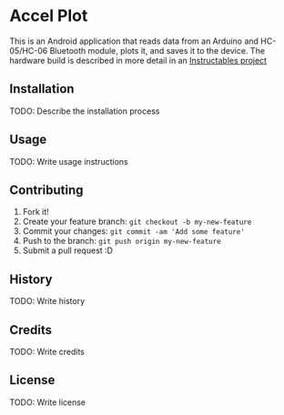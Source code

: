 # Accel Plot
This is an Android application that reads data from an Arduino and HC-05/HC-06 Bluetooth module, plots it, and saves it to the device. The hardware build is described in more detail in an [Instructables project](https://www.instructables.com/id/Realtime-MPU-6050A0-Data-Logging-With-Arduino-and-/)

## Installation
TODO: Describe the installation process
## Usage
TODO: Write usage instructions
## Contributing
1. Fork it!
2. Create your feature branch: `git checkout -b my-new-feature`
3. Commit your changes: `git commit -am 'Add some feature'`
4. Push to the branch: `git push origin my-new-feature`
5. Submit a pull request :D
## History
TODO: Write history
## Credits
TODO: Write credits
## License
TODO: Write license
